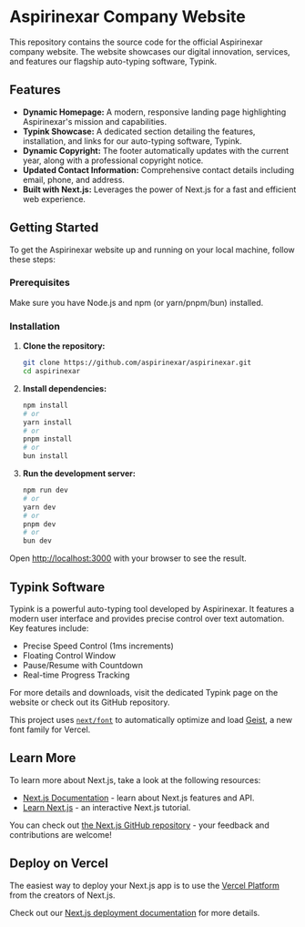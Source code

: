 # Aspirinexar Company Website

This repository contains the source code for the official Aspirinexar company website. The website showcases our digital innovation, services, and features our flagship auto-typing software, Typink.

## Features

-   **Dynamic Homepage:** A modern, responsive landing page highlighting Aspirinexar's mission and capabilities.
-   **Typink Showcase:** A dedicated section detailing the features, installation, and links for our auto-typing software, Typink.
-   **Dynamic Copyright:** The footer automatically updates with the current year, along with a professional copyright notice.
-   **Updated Contact Information:** Comprehensive contact details including email, phone, and address.
-   **Built with Next.js:** Leverages the power of Next.js for a fast and efficient web experience.

## Getting Started

To get the Aspirinexar website up and running on your local machine, follow these steps:

### Prerequisites

Make sure you have Node.js and npm (or yarn/pnpm/bun) installed.

### Installation

1.  **Clone the repository:**
    ```bash
    git clone https://github.com/aspirinexar/aspirinexar.git
    cd aspirinexar
    ```
2.  **Install dependencies:**
    ```bash
    npm install
    # or
    yarn install
    # or
    pnpm install
    # or
    bun install
    ```
3.  **Run the development server:**
    ```bash
    npm run dev
    # or
    yarn dev
    # or
    pnpm dev
    # or
    bun dev
    ```

Open [http://localhost:3000](http://localhost:3000) with your browser to see the result.

## Typink Software

Typink is a powerful auto-typing tool developed by Aspirinexar. It features a modern user interface and provides precise control over text automation. Key features include:

-   Precise Speed Control (1ms increments)
-   Floating Control Window
-   Pause/Resume with Countdown
-   Real-time Progress Tracking

For more details and downloads, visit the dedicated Typink page on the website or check out its GitHub repository.

This project uses [`next/font`](https://nextjs.org/docs/app/building-your-application/optimizing/fonts) to automatically optimize and load [Geist](https://vercel.com/font), a new font family for Vercel.

## Learn More

To learn more about Next.js, take a look at the following resources:

- [Next.js Documentation](https://nextjs.org/docs) - learn about Next.js features and API.
- [Learn Next.js](https://nextjs.org/learn) - an interactive Next.js tutorial.

You can check out [the Next.js GitHub repository](https://github.com/vercel/next.js) - your feedback and contributions are welcome!

## Deploy on Vercel

The easiest way to deploy your Next.js app is to use the [Vercel Platform](https://vercel.com/new?utm_medium=default-template&filter=next.js&utm_source=create-next-app&utm_campaign=create-next-app-readme) from the creators of Next.js.

Check out our [Next.js deployment documentation](https://nextjs.org/docs/app/building-your-application/deploying) for more details.
